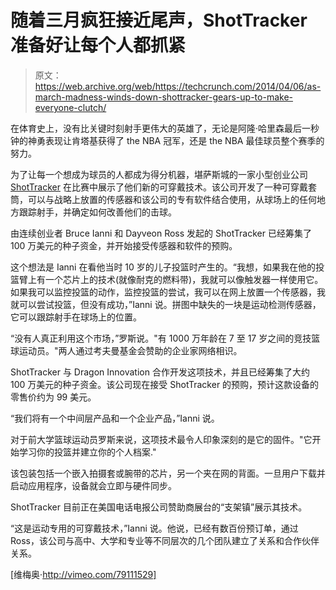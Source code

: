 # 随着三月疯狂接近尾声，ShotTracker 准备好让每个人都抓紧 

> 原文：<https://web.archive.org/web/https://techcrunch.com/2014/04/06/as-march-madness-winds-down-shottracker-gears-up-to-make-everyone-clutch/>

在体育史上，没有比关键时刻射手更伟大的英雄了，无论是阿隆·哈里森最后一秒钟的神勇表现让肯塔基获得了 the NBA 冠军，还是 the NBA 最佳球员整个赛季的努力。

为了让每一个想成为球员的人都成为得分机器，堪萨斯城的一家小型创业公司 [ShotTracker](https://web.archive.org/web/20221005162833/http://shottracker.com/) 在比赛中展示了他们新的可穿戴技术。该公司开发了一种可穿戴套筒，可以与战略上放置的传感器和该公司的专有软件结合使用，从球场上的任何地方跟踪射手，并确定如何改善他们的击球。

由连续创业者 Bruce Ianni 和 Dayveon Ross 发起的 ShotTracker 已经筹集了 100 万美元的种子资金，并开始接受传感器和软件的预购。

这个想法是 Ianni 在看他当时 10 岁的儿子投篮时产生的。“我想，如果我在他的投篮臂上有一个芯片上的技术(就像耐克的燃料带)，我就可以像触发器一样使用它。如果我可以监控投篮的动作，监控投篮的尝试，我可以在网上放置一个传感器，我就可以尝试投篮，但没有成功，”Ianni 说。拼图中缺失的一块是运动检测传感器，它可以跟踪射手在球场上的位置。

“没有人真正利用这个市场，”罗斯说。"有 1000 万年龄在 7 至 17 岁之间的竞技篮球运动员。"两人通过考夫曼基金会赞助的企业家网络相识。

ShotTracker 与 Dragon Innovation 合作开发这项技术，并且已经筹集了大约 100 万美元的种子资金。该公司现在接受 ShotTracker 的预购，预计这款设备的零售价约为 99 美元。

“我们将有一个中间层产品和一个企业产品，”Ianni 说。

对于前大学篮球运动员罗斯来说，这项技术最令人印象深刻的是它的固件。"它开始学习你的投篮并建立你的个人档案."

该包装包括一个嵌入拍摄套或腕带的芯片，另一个夹在网的背面。一旦用户下载并启动应用程序，设备就会立即与硬件同步。

ShotTracker 目前正在美国电话电报公司赞助商展台的“支架镇”展示其技术。

“这是运动专用的可穿戴技术，”Ianni 说。他说，已经有数百份预订单，通过 Ross，该公司与高中、大学和专业等不同层次的几个团队建立了关系和合作伙伴关系。

[维梅奥·http://vimeo.com/79111529]